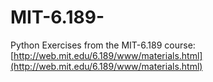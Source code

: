 # MIT-6.189-
Python Exercises from the MIT-6.189 course:
[http://web.mit.edu/6.189/www/materials.html](http://web.mit.edu/6.189/www/materials.html)
